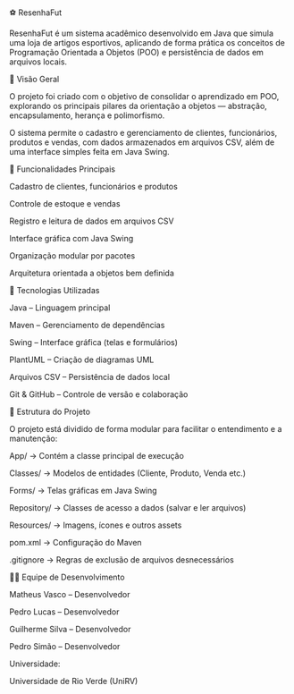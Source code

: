 ⚽ ResenhaFut

ResenhaFut é um sistema acadêmico desenvolvido em Java que simula uma loja de artigos esportivos, aplicando de forma prática os conceitos de Programação Orientada a Objetos (POO) e persistência de dados em arquivos locais.

🧩 Visão Geral

O projeto foi criado com o objetivo de consolidar o aprendizado em POO, explorando os principais pilares da orientação a objetos — abstração, encapsulamento, herança e polimorfismo.

O sistema permite o cadastro e gerenciamento de clientes, funcionários, produtos e vendas, com dados armazenados em arquivos CSV, além de uma interface simples feita em Java Swing.

🚀 Funcionalidades Principais

Cadastro de clientes, funcionários e produtos

Controle de estoque e vendas

Registro e leitura de dados em arquivos CSV

Interface gráfica com Java Swing

Organização modular por pacotes

Arquitetura orientada a objetos bem definida

🧠 Tecnologias Utilizadas

Java – Linguagem principal

Maven – Gerenciamento de dependências

Swing – Interface gráfica (telas e formulários)

PlantUML – Criação de diagramas UML

Arquivos CSV – Persistência de dados local

Git & GitHub – Controle de versão e colaboração

🧩 Estrutura do Projeto

O projeto está dividido de forma modular para facilitar o entendimento e a manutenção:

App/ → Contém a classe principal de execução

Classes/ → Modelos de entidades (Cliente, Produto, Venda etc.)

Forms/ → Telas gráficas em Java Swing

Repository/ → Classes de acesso a dados (salvar e ler arquivos)

Resources/ → Imagens, ícones e outros assets

pom.xml → Configuração do Maven

.gitignore → Regras de exclusão de arquivos desnecessários

👨‍💻 Equipe de Desenvolvimento

Matheus Vasco – Desenvolvedor

Pedro Lucas – Desenvolvedor

Guilherme Silva – Desenvolvedor

Pedro Simão – Desenvolvedor

Universidade:

Universidade de Rio Verde (UniRV)
